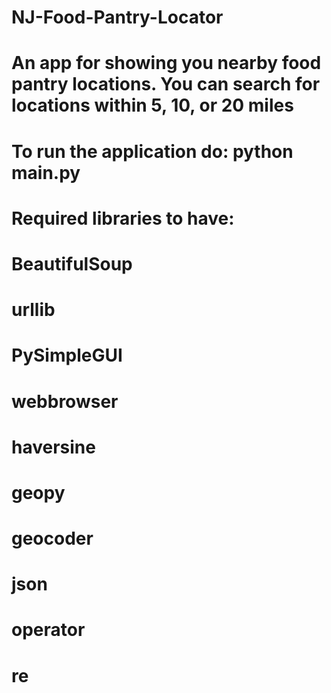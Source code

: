 # NJ-Food-Pantry-Locator
# An app for showing you nearby food pantry locations. You can search for locations within 5, 10, or 20 miles
# To run the application do: python main.py

# Required libraries to have:
# BeautifulSoup
# urllib
# PySimpleGUI
# webbrowser
# haversine
# geopy
# geocoder
# json
# operator
# re 